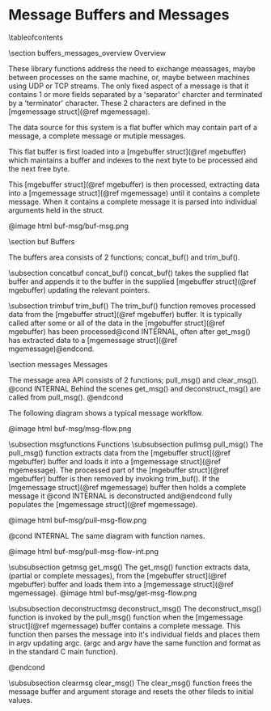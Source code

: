 Message Buffers and Messages
============================
\tableofcontents

\section buffers_messages_overview Overview

These library functions address the need to exchange meassages, maybe between
processes on the same machine, or, maybe between machines using UDP or TCP
streams. The only fixed aspect of a message is that it contains 1 or more fields
separated by a 'separator' charcter and terminated by a 'terminator' character.
These 2 characters are defined in the [mgemessage struct](@ref mgemessage).

The data source for this system is a flat buffer which may contain part of a
message, a complete message or mutiple messages.

This flat buffer is first loaded into a [mgebuffer struct](@ref mgebuffer) which
maintains a buffer and indexes to the next byte to be processed and the next
free byte.

This [mgebuffer struct](@ref mgebuffer) is then processed, extracting data into
a [mgemessage struct](@ref mgemessage) until it contains a complete message.
When it contains a complete message it is parsed into individual arguments held
in the struct.

@image html buf-msg/buf-msg.png



\section buf Buffers

The buffers area consists of 2 functions; concat_buf() and trim_buf().

\subsection concatbuf concat_buf()
concat_buf() takes the supplied flat buffer and appends it to the buffer in the
supplied [mgebuffer struct](@ref mgebuffer) updating the relevant pointers.

\subsection trimbuf trim_buf()
The trim_buf() function removes processed data from the
[mgebuffer struct](@ref mgebuffer) buffer. It is typically called after some or
all of the data in the [mgebuffer struct](@ref mgebuffer) has been
processed@cond INTERNAL, often after get_msg() has extracted data to a [mgemessage struct](@ref mgemessage)@endcond.


\section messages Messages

The message area API consists of 2 functions; pull_msg() and clear_msg(). @cond INTERNAL
Behind the scenes get_msg() and deconstruct_msg() are called from pull_msg().
@endcond

The following diagram shows a typical message workflow.

@image html buf-msg/msg-flow.png


\subsection msgfunctions Functions
\subsubsection pullmsg pull_msg()
The pull_msg() function extracts data from the
[mgebuffer struct](@ref mgebuffer) buffer and loads it into a
[mgemessage struct](@ref mgemessage). The processed part of the
[mgebuffer struct](@ref mgebuffer) buffer is then removed by invoking
trim_buf(). If the [mgemessage struct](@ref mgemessage) buffer then holds a
complete message it @cond INTERNAL
is deconstructed and@endcond fully populates the [mgemessage struct](@ref mgemessage).

@image html buf-msg/pull-msg-flow.png

@cond INTERNAL
The same diagram with function names.

@image html buf-msg/pull-msg-flow-int.png


\subsubsection getmsg get_msg()
The get_msg() function extracts data, (partial or complete messages), from the
[mgebuffer struct](@ref mgebuffer) buffer and loads them into a
[mgemessage struct](@ref mgemessage).
@image html buf-msg/get-msg-flow.png


\subsubsection deconstructmsg deconstruct_msg()
The deconstruct_msg() function is invoked by the pull_msg() function when the
[mgemessage struct](@ref mgemessage) buffer contains a complete message. This
function then parses the message into it's individual fields and places them in
argv updating argc. (argc and argv have the same function and format as in the
standard C main function).

@endcond

\subsubsection clearmsg clear_msg()
The clear_msg() function frees the message buffer and argument storage and
resets the other fileds to initial values.
